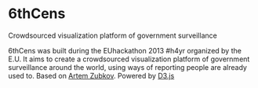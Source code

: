 6thCens
=======

Crowdsourced visualization platform of government surveillance

6thCens was built during the EUhackathon 2013 #h4yr organized by the E.U.
It aims to create a crowdsourced visualization platform of government surveillance around the world, using ways of reporting people are already used to.
Based on [Artem Zubkov](https://github.com/artzub). Powered by [D3.js](http://d3js.org/)

